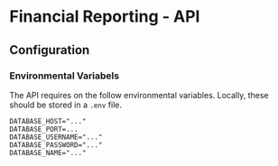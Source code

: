 # Financial Reporting - API

## Configuration

### Environmental Variabels

The API requires on the follow environmental variables. Locally, these should be stored in a `.env` file.

```
DATABASE_HOST="..."
DATABASE_PORT=...
DATABASE_USERNAME="..."
DATABASE_PASSWORD="..."
DATABASE_NAME="..."
```
